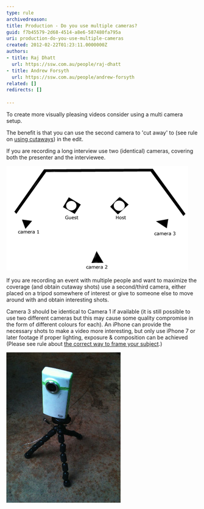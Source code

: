 ```yaml
---
type: rule
archivedreason: 
title: Production - Do you use multiple cameras?
guid: f7b45579-2d68-4514-a8e6-587480fa795a
uri: production-do-you-use-multiple-cameras
created: 2012-02-22T01:23:11.0000000Z
authors:
- title: Raj Dhatt
  url: https://ssw.com.au/people/raj-dhatt
- title: Andrew Forsyth
  url: https://ssw.com.au/people/andrew-forsyth
related: []
redirects: []

---
```


To create more visually pleasing videos consider using a multi camera setup.

The benefit is that you can use the second camera to 'cut away' to (see rule on [using cutaways](/use-cutaways)) in the edit.

<!--endintro-->

If you are recording a long interview use two (identical) cameras, covering both the presenter and the interviewee.

![Figure: Multi cam setup for single guest speaker interview](/rules/production-do-you-use-multiple-cameras/3cam_basic_setup.gif)  

If you are recording an event with multiple people and want to maximize the coverage (and obtain cutaway shots) use a second/third camera, either placed on a tripod somewhere of interest or give to someone else to move around with and obtain interesting shots.

Camera 3 should be identical to Camera 1 if available (it is still possible to use two different cameras but this may cause some quality compromise in the form of different colours for each). An iPhone can provide the necessary shots to make a video more interesting, but only use iPhone 7 or later footage if proper lighting, exposure & composition can be achieved (Please see rule about [the correct way to frame your subject](/production-do-you-know-the-correct-way-to-frame-your-subject).)

![Figure: Flip camera mounted to a small table top tripod. Ideal for cutaway shots](/rules/production-do-you-use-multiple-cameras/flipcamontripod.jpg)


